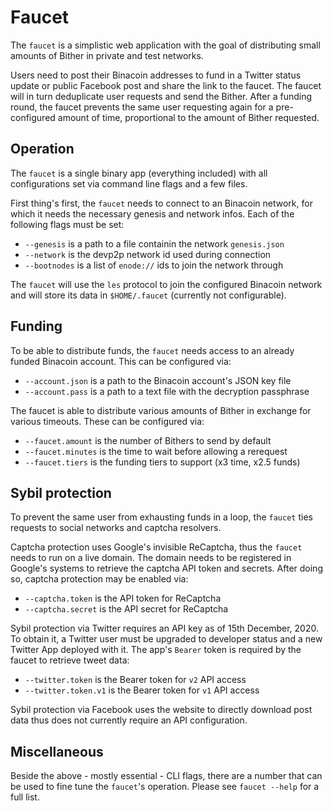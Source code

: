 # Faucet

The `faucet` is a simplistic web application with the goal of distributing small amounts of Bither in private and test networks.

Users need to post their Binacoin addresses to fund in a Twitter status update or public Facebook post and share the link to the faucet. The faucet will in turn deduplicate user requests and send the Bither. After a funding round, the faucet prevents the same user requesting again for a pre-configured amount of time, proportional to the amount of Bither requested.

## Operation

The `faucet` is a single binary app (everything included) with all configurations set via command line flags and a few files.

First thing's first, the `faucet` needs to connect to an Binacoin network, for which it needs the necessary genesis and network infos. Each of the following flags must be set:

- `--genesis` is a path to a file containin the network `genesis.json`
- `--network` is the devp2p network id used during connection
- `--bootnodes` is a list of `enode://` ids to join the network through

The `faucet` will use the `les` protocol to join the configured Binacoin network and will store its data in `$HOME/.faucet` (currently not configurable).

## Funding

To be able to distribute funds, the `faucet` needs access to an already funded Binacoin account. This can be configured via:

- `--account.json` is a path to the Binacoin account's JSON key file
- `--account.pass` is a path to a text file with the decryption passphrase

The faucet is able to distribute various amounts of Bither in exchange for various timeouts. These can be configured via:

- `--faucet.amount` is the number of Bithers to send by default
- `--faucet.minutes` is the time to wait before allowing a rerequest
- `--faucet.tiers` is the funding tiers to support  (x3 time, x2.5 funds)

## Sybil protection

To prevent the same user from exhausting funds in a loop, the `faucet` ties requests to social networks and captcha resolvers.

Captcha protection uses Google's invisible ReCaptcha, thus the `faucet` needs to run on a live domain. The domain needs to be registered in Google's systems to retrieve the captcha API token and secrets. After doing so, captcha protection may be enabled via:

- `--captcha.token` is the API token for ReCaptcha
- `--captcha.secret` is the API secret for ReCaptcha

Sybil protection via Twitter requires an API key as of 15th December, 2020. To obtain it, a Twitter user must be upgraded to developer status and a new Twitter App deployed with it. The app's `Bearer` token is required by the faucet to retrieve tweet data:

- `--twitter.token` is the Bearer token for `v2` API access
- `--twitter.token.v1` is the Bearer token for `v1` API access

Sybil protection via Facebook uses the website to directly download post data thus does not currently require an API configuration. 

## Miscellaneous

Beside the above - mostly essential - CLI flags, there are a number that can be used to fine tune the `faucet`'s operation. Please see `faucet --help` for a full list.